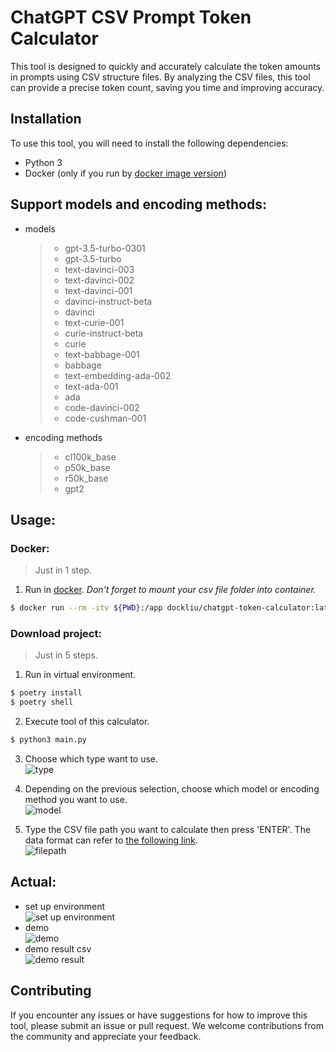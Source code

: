# ChatGPT CSV Prompt Token Calculator

This tool is designed to quickly and accurately calculate the token amounts in prompts using CSV structure files. By analyzing the CSV files, this tool can provide a precise token count, saving you time and improving accuracy.

## Installation

To use this tool, you will need to install the following dependencies:

- Python 3
- Docker (only if you run by [docker image version](https://hub.docker.com/r/dockliu/chatgpt-token-calculator))

## Support models and encoding methods:

- models

  > - gpt-3.5-turbo-0301
  > - gpt-3.5-turbo
  > - text-davinci-003
  > - text-davinci-002
  > - text-davinci-001
  > - davinci-instruct-beta
  > - davinci
  > - text-curie-001
  > - curie-instruct-beta
  > - curie
  > - text-babbage-001
  > - babbage
  > - text-embedding-ada-002
  > - text-ada-001
  > - ada
  > - code-davinci-002
  > - code-cushman-001

- encoding methods

  > - cl100k_base
  > - p50k_base
  > - r50k_base
  > - gpt2

## Usage:

### Docker:
> Just in 1 step.
1. Run in [docker](https://hub.docker.com/r/dockliu/chatgpt-token-calculator). *Don't forget to mount your csv file folder into container.*
```bash
$ docker run --rm -itv ${PWD}:/app dockliu/chatgpt-token-calculator:latest
```

### Download project:
> Just in 5 steps.

1. Run in virtual environment.
```bash
$ poetry install
$ poetry shell
```

2. Execute tool of this calculator.
```bash
$ python3 main.py
```

3. Choose which type want to use.
   <br>
   ![type](https://github.com/liuliuOD/chatgpt-token-calculator/blob/master/readme/type.png)

4. Depending on the previous selection, choose which model or encoding method you want to use.
   <br>
   ![model](https://github.com/liuliuOD/chatgpt-token-calculator/blob/master/readme/model.png)

5. Type the CSV file path you want to calculate then press 'ENTER'. The data format can refer to [the following link](https://docs.google.com/spreadsheets/d/13JRhLYTo0JahoCw-U2Q46GoFuZT9Fnjq4lYiKvKzKE8/edit?usp=sharing).
   <br>
   ![filepath](https://github.com/liuliuOD/chatgpt-token-calculator/blob/master/readme/filepath.png)

## Actual:

- set up environment
  <br>
  ![set up environment](https://github.com/liuliuOD/chatgpt-token-calculator/blob/master/readme/setup_environment.gif)
- demo
  <br>
  ![demo](https://github.com/liuliuOD/chatgpt-token-calculator/blob/master/readme/demo.gif)
- demo result csv
  <br>
  ![demo result](https://github.com/liuliuOD/chatgpt-token-calculator/blob/master/readme/demo_result.png)

## Contributing

If you encounter any issues or have suggestions for how to improve this tool, please submit an issue or pull request. We welcome contributions from the community and appreciate your feedback.
